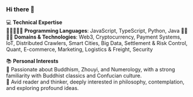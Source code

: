 ### Hi there 👋

<!--
**yuercl/yuercl** is a ✨ _special_ ✨ repository because its `README.md` (this file) appears on your GitHub profile.

Here are some ideas to get you started:

- 🔭 I’m currently working on ...
- 🌱 I’m currently learning ...
- 👯 I’m looking to collaborate on ...
- 🤔 I’m looking for help with ...
- 💬 Ask me about ...
- 📫 How to reach me: ...
- 😄 Pronouns: ...
- ⚡ Fun fact: ...
-->

💻 **Technical Expertise**  
🌟🌟🌟🌟🌟 **Programming Languages**: JavaScript, TypeScript, Python, Java
🌟🌟🌟🌟 **Domains & Technologies**: Web3, Cryptocurrency, Payment Systems, IoT, Distributed Crawlers, Smart Cities, Big Data, Settlement & Risk Control, Quant, E-commerce, Marketing, Logistics & Freight, Security  

📚 **Personal Interests**  
🌼 Passionate about Buddhism, Zhouyi, and Numerology, with a strong familiarity with Buddhist classics and Confucian culture.  
🧠 Avid reader and thinker, deeply interested in philosophy, contemplation, and exploring profound ideas.  
